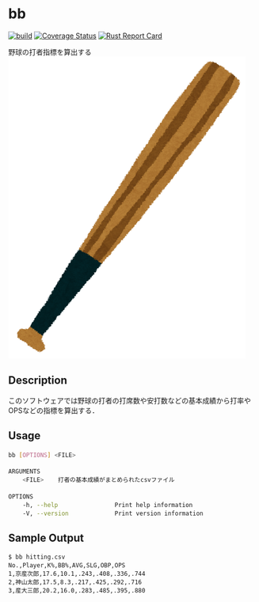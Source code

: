 # bb

[![build](https://github.com/rmnsym/bb/actions/workflows/build.yaml/badge.svg)](https://github.com/rmnsym/bb/actions/workflows/build.yaml)
[![Coverage Status](https://coveralls.io/repos/github/rmnsym/bb/badge.svg?branch=main)](https://coveralls.io/github/rmnsym/bb?branch=main)
[![Rust Report Card](https://rust-reportcard.xuri.me/badge/github.com/rmnsym/bb)](https://rust-reportcard.xuri.me/report/github.com/rmnsym/bb)

野球の打者指標を算出する
![baseball_logo](sport_baseball_bat.png)

## Description
このソフトウェアでは野球の打者の打席数や安打数などの基本成績から打率やOPSなどの指標を算出する．

## Usage
```sh
bb [OPTIONS] <FILE>

ARGUMENTS
    <FILE>    打者の基本成績がまとめられたcsvファイル

OPTIONS
    -h, --help                Print help information
    -V, --version             Print version information
```

## Sample Output
```sh
$ bb hitting.csv                     
No.,Player,K%,BB%,AVG,SLG,OBP,OPS
1,京産次郎,17.6,10.1,.243,.408,.336,.744
2,神山太郎,17.5,8.3,.217,.425,.292,.716
3,産大三郎,20.2,16.0,.283,.485,.395,.880
```
